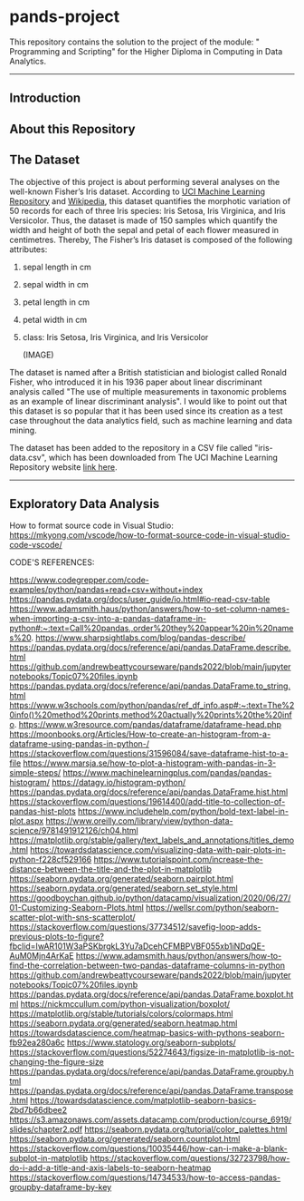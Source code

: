 # pands-project

 This repository contains the solution to the project of the module: " Programming and Scripting" for the Higher Diploma in Computing in Data Analytics.
***

## Introduction 

## About this Repository

## The Dataset

The objective of this project is about performing several analyses on the well-known Fisher’s Iris dataset. According to [UCI Machine Learning Repository](http://archive.ics.uci.edu/ml/datasets/Iris) and [Wikipedia](https://en.wikipedia.org/wiki/Iris_flower_data_set), this dataset quantifies the morphotic variation of 50 records for each of three Iris species:  Iris Setosa, Iris Virginica, and Iris Versicolor. Thus, the dataset is made of 150 samples which quantify the width and height of both the sepal and petal of each flower measured in centimetres. Thereby, The Fisher’s Iris dataset is composed of the following attributes: 
1. sepal length in cm
2. sepal width in cm
3. petal length in cm
4. petal width in cm
5. class:  Iris Setosa, Iris Virginica, and Iris Versicolor


      (IMAGE)


The dataset is named after a British statistician and biologist called Ronald Fisher, who introduced it in his 1936 paper about linear discriminant analysis called "The use of multiple measurements in taxonomic problems as an example of linear discriminant analysis". I would like to point out that this dataset is so popular that it has been used since its creation as a test case throughout the data analytics field, such as machine learning and data mining. 

The dataset has been added to the repository in a CSV file called "iris-data.csv", which has been downloaded from The UCI Machine Learning Repository website [link here](http://archive.ics.uci.edu/ml/machine-learning-databases/iris/). 
***

## Exploratory Data Analysis
















How to format source code in Visual Studio: https://mkyong.com/vscode/how-to-format-source-code-in-visual-studio-code-vscode/   



CODE'S REFERENCES:

https://www.codegrepper.com/code-examples/python/pandas+read+csv+without+index
https://pandas.pydata.org/docs/user_guide/io.html#io-read-csv-table
https://www.adamsmith.haus/python/answers/how-to-set-column-names-when-importing-a-csv-into-a-pandas-dataframe-in-python#:~:text=Call%20pandas.,order%20they%20appear%20in%20names%20.
https://www.sharpsightlabs.com/blog/pandas-describe/
https://pandas.pydata.org/docs/reference/api/pandas.DataFrame.describe.html
https://github.com/andrewbeattycourseware/pands2022/blob/main/jupyternotebooks/Topic07%20files.ipynb
https://pandas.pydata.org/docs/reference/api/pandas.DataFrame.to_string.html
https://www.w3schools.com/python/pandas/ref_df_info.asp#:~:text=The%20info()%20method%20prints,method%20actually%20prints%20the%20info. 
https://www.w3resource.com/pandas/dataframe/dataframe-head.php
https://moonbooks.org/Articles/How-to-create-an-histogram-from-a-dataframe-using-pandas-in-python-/
https://stackoverflow.com/questions/31596084/save-dataframe-hist-to-a-file
https://www.marsja.se/how-to-plot-a-histogram-with-pandas-in-3-simple-steps/
https://www.machinelearningplus.com/pandas/pandas-histogram/
https://datagy.io/histogram-python/
https://pandas.pydata.org/docs/reference/api/pandas.DataFrame.hist.html
https://stackoverflow.com/questions/19614400/add-title-to-collection-of-pandas-hist-plots
https://www.includehelp.com/python/bold-text-label-in-plot.aspx
https://www.oreilly.com/library/view/python-data-science/9781491912126/ch04.html
https://matplotlib.org/stable/gallery/text_labels_and_annotations/titles_demo.html
https://towardsdatascience.com/visualizing-data-with-pair-plots-in-python-f228cf529166
https://www.tutorialspoint.com/increase-the-distance-between-the-title-and-the-plot-in-matplotlib
https://seaborn.pydata.org/generated/seaborn.pairplot.html
https://seaborn.pydata.org/generated/seaborn.set_style.html
https://goodboychan.github.io/python/datacamp/visualization/2020/06/27/01-Customizing-Seaborn-Plots.html
https://wellsr.com/python/seaborn-scatter-plot-with-sns-scatterplot/
https://stackoverflow.com/questions/37734512/savefig-loop-adds-previous-plots-to-figure?fbclid=IwAR101W3aPSKbrgkL3Yu7aDcehCFMBPVBF055xb1iNDqQE-AuM0Mjn4ArKaE
https://www.adamsmith.haus/python/answers/how-to-find-the-correlation-between-two-pandas-dataframe-columns-in-python
https://github.com/andrewbeattycourseware/pands2022/blob/main/jupyternotebooks/Topic07%20files.ipynb
https://pandas.pydata.org/docs/reference/api/pandas.DataFrame.boxplot.html
https://nickmccullum.com/python-visualization/boxplot/
https://matplotlib.org/stable/tutorials/colors/colormaps.html
https://seaborn.pydata.org/generated/seaborn.heatmap.html
https://towardsdatascience.com/heatmap-basics-with-pythons-seaborn-fb92ea280a6c
https://www.statology.org/seaborn-subplots/ 
https://stackoverflow.com/questions/52274643/figsize-in-matplotlib-is-not-changing-the-figure-size
https://pandas.pydata.org/docs/reference/api/pandas.DataFrame.groupby.html
https://pandas.pydata.org/docs/reference/api/pandas.DataFrame.transpose.html
https://towardsdatascience.com/matplotlib-seaborn-basics-2bd7b66dbee2
https://s3.amazonaws.com/assets.datacamp.com/production/course_6919/slides/chapter2.pdf
https://seaborn.pydata.org/tutorial/color_palettes.html
https://seaborn.pydata.org/generated/seaborn.countplot.html
https://stackoverflow.com/questions/10035446/how-can-i-make-a-blank-subplot-in-matplotlib
https://stackoverflow.com/questions/32723798/how-do-i-add-a-title-and-axis-labels-to-seaborn-heatmap
https://stackoverflow.com/questions/14734533/how-to-access-pandas-groupby-dataframe-by-key


